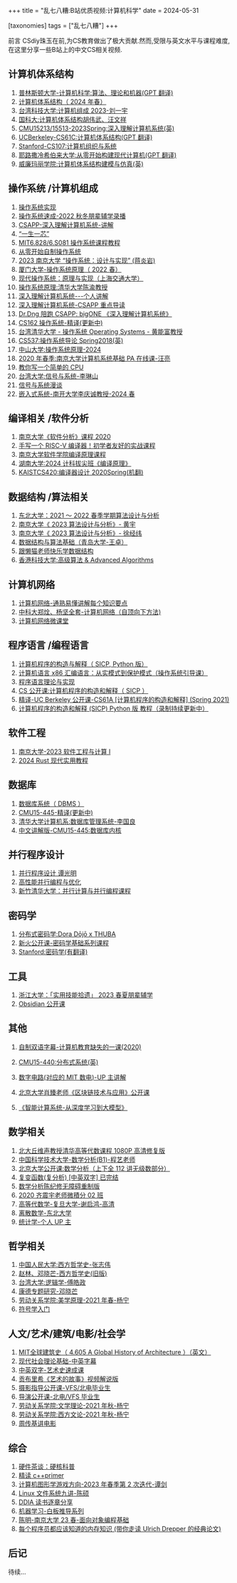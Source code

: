 +++
title = "乱七八糟:B站优质视频:计算机科学"
date = 2024-05-31

[taxonomies]
tags = ["乱七八糟"]
+++

前言 CSdiy珠玉在前,为CS教育做出了极大贡献.然而,受限与英文水平与课程难度,在这里分享一些B站上的中文CS相关视频.

<!-- more -->

## 计算机体系结构


1. [普林斯顿大学-计算机科学:算法、理论和机器(GPT 翻译)](https://www.bilibili.com/video/BV1Ct42177Y6/?spm_id_from=333.999.0.0&vd_source=cc4bfbaa0f8c6c363ff9afecce036d91)
2. [计算机体系结构（ 2024 年春）](https://www.bilibili.com/video/BV1bx421D7Xd/?spm_id_from=333.999.0.0&vd_source=cc4bfbaa0f8c6c363ff9afecce036d91)
3. [台湾科技大学:计算机组成 2023-刘一宇](https://www.bilibili.com/video/BV1VF4m1u7xi/?spm_id_from=333.999.0.0&vd_source=cc4bfbaa0f8c6c363ff9afecce036d91)
4. [国科大:计算机体系结构胡伟武、汪文祥](https://www.bilibili.com/video/BV1ZW4y1w7M6/?spm_id_from=333.999.0.0&vd_source=cc4bfbaa0f8c6c363ff9afecce036d91)
5. [CMU15213/15513-2023Spring:深入理解计算机系统(英)](https://www.bilibili.com/video/BV1aC4y1X7VF/?spm_id_from=333.999.0.0&vd_source=cc4bfbaa0f8c6c363ff9afecce036d91)
6. [UCBerkeley-CS61C:计算机体系结构(GPT 翻译)](https://www.bilibili.com/video/BV1964y1j7gk/?spm_id_from=333.999.0.0&vd_source=cc4bfbaa0f8c6c363ff9afecce036d91)
7. [Stanford-CS107:计算机组织与系统](https://www.bilibili.com/video/BV1ua4y1a72K/?spm_id_from=333.999.0.0&vd_source=cc4bfbaa0f8c6c363ff9afecce036d91)
8. [耶路撒冷希伯来大学:从零开始构建现代计算机(GPT 翻译)](https://www.bilibili.com/video/BV1Zp421y7Ex/?spm_id_from=333.999.0.0&vd_source=cc4bfbaa0f8c6c363ff9afecce036d91)
9. [威廉玛丽学院:计算机体系结构建模与仿真(英)](https://space.bilibili.com/91181150/channel/seriesdetail?sid=3700435&ctype=0)






## 操作系统 /计算机组成

1. [操作系统实现](https://space.bilibili.com/491131440/channel/collectiondetail?sid=146887)
2. [操作系统速成-2022 秋冬朋辈辅学录播](https://space.bilibili.com/18777618/channel/collectiondetail?sid=801384)
3. [CSAPP-深入理解计算机系统-讲解](https://space.bilibili.com/354767108/channel/collectiondetail?sid=373847)
4. [“一生一芯”](https://space.bilibili.com/2107852263/channel/collectiondetail?sid=690279)
5. [MIT6.828/6.S081 操作系统课程教程](https://space.bilibili.com/28086502/channel/collectiondetail?sid=674585)
6. [从零开始自制操作系统](https://space.bilibili.com/12995787/channel/collectiondetail?sid=196337)
7. [2023 南京大学 “操作系统：设计与实现” (蒋炎岩)](https://space.bilibili.com/202224425/channel/collectiondetail?sid=1116786)
8. [厦门大学-操作系统原理（ 2022 春）](https://space.bilibili.com/40333442/channel/collectiondetail?sid=444904&ctype=0)
9. [现代操作系统：原理与实现（上海交通大学）](https://www.bilibili.com/video/BV1B341117Ez?p=6)
10. [操作系统原理:清华大学陈渝教授](https://www.bilibili.com/video/BV1wv4y1S7xm/)
11. [深入理解计算机系统---个人讲解](https://space.bilibili.com/4564101/channel/series)
12. [深入理解计算机系统-CSAPP 重点导读](https://www.bilibili.com/video/BV1RK4y1R7Kf/)
13. [Dr.Dng 陪跑 CSAPP: bigONE 《深入理解计算机系统》](https://www.bilibili.com/video/BV1hf4y1P7qW/)
14. [CS162 操作系统-精译(更新中)](https://space.bilibili.com/31359187/channel/seriesdetail?sid=2310084)
15. [台湾清华大学 - 操作系统 Operating Systems - 黄能富教授](https://www.bilibili.com/video/BV1nb411K7DT/)
16. [CS537:操作系统导论 Spring2018(英)](https://www.bilibili.com/video/BV1i2421K7P1?p=2&vd_source=cc4bfbaa0f8c6c363ff9afecce036d91)
17. [中山大学:操作系统原理-2024](https://www.bilibili.com/video/BV1iy421q74x/?spm_id_from=333.999.0.0&vd_source=cc4bfbaa0f8c6c363ff9afecce036d91)
18. [2020 年春季:南京大学计算机系统基础 PA 在线课-汪亮](https://www.bilibili.com/video/BV1a7411w7tC/?spm_id_from=333.999.0.0&vd_source=cc4bfbaa0f8c6c363ff9afecce036d91)
19. [教你写一个简单的 CPU](https://www.bilibili.com/video/BV1pK4y1C7es/?spm_id_from=333.999.0.0&vd_source=cc4bfbaa0f8c6c363ff9afecce036d91)
20. [台湾大学:信号与系统-李琳山](https://www.bilibili.com/video/BV1194y157ku/?spm_id_from=333.999.0.0&vd_source=cc4bfbaa0f8c6c363ff9afecce036d91)
21. [信号与系统漫谈](https://www.bilibili.com/video/BV1mW421A7Wi/?spm_id_from=333.999.0.0&vd_source=cc4bfbaa0f8c6c363ff9afecce036d91)
22. [嵌入式系统-南开大学李庆诚教授-2024 春](https://www.bilibili.com/video/BV1iA4m137ML/?spm_id_from=333.999.0.0&vd_source=cc4bfbaa0f8c6c363ff9afecce036d91)

## 编译相关 /软件分析

1. [南京大学《软件分析》课程 2020](https://space.bilibili.com/2919428/channel/collectiondetail?sid=342930&ctype=0)
2. [手写一个 RISC-V 编译器！初学者友好的实战课程](https://space.bilibili.com/296494084/channel/collectiondetail?sid=571708)
3. [南京大学软件学院编译原理课程](https://space.bilibili.com/479141149/channel/collectiondetail?sid=837891)
4. [湖南大学:2024 计科拔尖班《编译原理》](https://www.bilibili.com/video/BV1FA4m1P7kn/?spm_id_from=333.999.0.0&vd_source=cc4bfbaa0f8c6c363ff9afecce036d91)
5. [KAISTCS420:编译器设计 2020Spring(机翻)](https://www.bilibili.com/video/BV1WC4y1k768/?spm_id_from=333.999.0.0&vd_source=cc4bfbaa0f8c6c363ff9afecce036d91)

## 数据结构 /算法相关

1. [东北大学：2021 ～ 2022 春季学期算法设计与分析](https://space.bilibili.com/33807373/channel/collectiondetail?sid=442054&ctype=0)
2. [南京大学《 2023 算法设计与分析》- 黄宇](https://space.bilibili.com/474662253/channel/collectiondetail?sid=1114093)
3. [南京大学《 2023 算法设计与分析》- 徐经纬](https://space.bilibili.com/390606417/channel/collectiondetail?sid=1120423)
4. [数据结构与算法基础（青岛大学-王卓）](https://www.bilibili.com/video/BV1nJ411V7bd/)
5. [跟懒猫老师快乐学数据结构](https://space.bilibili.com/26340287/channel/collectiondetail?sid=5221)
6. [香港科技大学:高级算法 & Advanced Algorithms](https://www.bilibili.com/video/BV12V4y1Z78b/?spm_id_from=333.999.0.0&vd_source=cc4bfbaa0f8c6c363ff9afecce036d91)

## 计算机网络

1. [计算机网络-通熟易懂讲解每个知识要点](https://space.bilibili.com/327247876/channel/collectiondetail?sid=60187)
2. [中科大郑烇、杨坚全套-计算机网络（自顶向下方法)](https://www.bilibili.com/video/BV1JV411t7ow/)
3. [计算机网络微课堂](https://www.bilibili.com/video/BV1c4411d7jb/)

## 程序语言 /编程语言

1. [计算机程序的构造与解释（ SICP, Python 版）](https://space.bilibili.com/283614758/channel/collectiondetail?sid=514109)
2. [计算机语言 x86 汇编语言：从实模式到保护模式（操作系统引导课）](https://www.bilibili.com/video/BV1xE411N74T/)
3. [程序语言理论与实现](https://space.bilibili.com/1453436642/video)
4. [CS 公开课:计算机程序的构造和解释（ SICP ）](https://www.bilibili.com/video/BV1Xx41117tr/)
5. [精译](https://www.bilibili.com/video/BV1v64y1Q78o?p=34)[-UC Berkeley 公开课-CS61A [计算机程序的构造和解释] (Spring 2021)](https://www.bilibili.com/video/BV1v64y1Q78o?p=34)
6. [计算机程序的构造和解释 (SICP) Python 版 教程（录制持续更新中）](https://www.bilibili.com/video/BV1hb4y1A71J?p=4&vd_source=cc4bfbaa0f8c6c363ff9afecce036d91)

## 软件工程

1. [南京大学-2023 软件工程与计算 I](https://space.bilibili.com/507030405/channel/seriesdetail?sid=1878983&ctype=0)
2. [2024 Rust 现代实用教程](https://www.bilibili.com/video/BV15y421h7j7/?spm_id_from=333.999.0.0&vd_source=cc4bfbaa0f8c6c363ff9afecce036d91)

## 数据库

1. [数据库系统（ DBMS ）](https://space.bilibili.com/87476569/channel/collectiondetail?sid=695667)
2. [CMU15-445-精译(更新中)](https://space.bilibili.com/31359187/channel/seriesdetail?sid=2310086)
3. [清华大学计算机系:数据库管理系统-李国良](https://www.bilibili.com/video/BV15u4y1Q71R/?spm_id_from=333.999.0.0&vd_source=cc4bfbaa0f8c6c363ff9afecce036d91)
4. [中文讲解版-CMU15-445:数据库内核](https://space.bilibili.com/23722270/channel/collectiondetail?sid=89600&spm_id_from=333.788.0.0)

## 并行程序设计

1. [并行程序设计 谭光明](https://www.bilibili.com/video/BV1XM4y1S7wy?p=5)
2. [高性能并行编程与优化](https://space.bilibili.com/263032155/channel/collectiondetail?sid=53025)
3. [新竹清华大学：并行计算与并行编程课程](https://www.bilibili.com/video/BV1Yt411W7td/)

## 密码学

1. [分布式密码学:Dora Dōjō x THUBA](https://space.bilibili.com/445312136/channel/collectiondetail?sid=988395&spm_id_from=333.788.0.0)
2. [新火公开课-密码学基础系列课程](https://www.bilibili.com/video/BV1WL411d7Zi/?spm_id_from=333.999.0.0&vd_source=cc4bfbaa0f8c6c363ff9afecce036d91)
3. [Stanford:密码学(有翻译)](https://www.bilibili.com/video/BV1Ht411w7Re/?spm_id_from=333.999.0.0&vd_source=cc4bfbaa0f8c6c363ff9afecce036d91)

## 工具

1. [浙江大学：「实用技能拾遗」 2023 春夏朋辈辅学](https://space.bilibili.com/171431343/channel/collectiondetail?sid=1213483)
2. [Obsidian 公开课](https://space.bilibili.com/443605967/channel/collectiondetail?sid=266172)

## 其他
1. [自制双语字幕-计算机教育缺失的一课(2020)](https://www.bilibili.com/video/BV1xa4y1g7sZ/?spm_id_from=333.999.0.0&vd_source=cc4bfbaa0f8c6c363ff9afecce036d91)

2. [CMU15-440:分布式系统(英)](https://www.bilibili.com/video/BV1SF4m1u7SU?p=27&vd_source=cc4bfbaa0f8c6c363ff9afecce036d91)

3. [数字电路(对应的 MIT 数电)-UP 主讲解](https://www.bilibili.com/video/BV1Hz4y1c7EZ/?spm_id_from=333.999.0.0&vd_source=cc4bfbaa0f8c6c363ff9afecce036d91)
4. [北京大学肖臻老师《区块链技术与应用》公开课](https://www.bilibili.com/video/BV1Vt411X7JF/?spm_id_from=333.999.0.0&vd_source=cc4bfbaa0f8c6c363ff9afecce036d91)
5. [《智能计算系统-从深度学习到大模型》](https://space.bilibili.com/494117284/channel/series)

## 数学相关

1. [北大丘维声教授清华高等代数课程 1080P 高清修复版](https://www.bilibili.com/video/BV1jR4y1M78W/?spm_id_from=333.999.0.0&vd_source=cc4bfbaa0f8c6c363ff9afecce036d91)
2. [中国科学技术大学-数学分析(B1)-程艺老师](https://www.bilibili.com/video/BV1Nr4y1U7qC/?spm_id_from=333.999.0.0&vd_source=cc4bfbaa0f8c6c363ff9afecce036d91)
3. [北京大学公开课:数学分析（上下全 112 讲无级数部分）](https://www.bilibili.com/video/BV1T5411P7wi/?spm_id_from=333.999.0.0&vd_source=cc4bfbaa0f8c6c363ff9afecce036d91)
4. [复变函数(复分析) [中英双字] 已完结](https://www.bilibili.com/video/BV1bi4y1K7vn/?spm_id_from=333.999.0.0&vd_source=cc4bfbaa0f8c6c363ff9afecce036d91)
5. [数学分析陈纪修无障碍重制版](https://www.bilibili.com/video/BV1sX4y1Y7jH/?spm_id_from=333.999.0.0&vd_source=cc4bfbaa0f8c6c363ff9afecce036d91)
6. [2020 齐震宇老师微積分 02 班](https://www.bilibili.com/video/BV1fK411K7MA/?spm_id_from=333.999.0.0&vd_source=cc4bfbaa0f8c6c363ff9afecce036d91)
7. [高等代数学-复旦大学-谢启鸿-高清](https://www.bilibili.com/video/BV1mJ411r7ZB/?spm_id_from=333.999.0.0&vd_source=cc4bfbaa0f8c6c363ff9afecce036d91)
8. [离散数学-东北大学](https://www.bilibili.com/video/BV1d7411v7zu/?spm_id_from=333.999.0.0&vd_source=cc4bfbaa0f8c6c363ff9afecce036d91)
9. [统计学-个人 UP 主](https://space.bilibili.com/610062295/channel/seriesdetail?sid=2558242&ctype=0)

## 哲学相关

1. [中国人民大学:西方哲学史-张志伟](https://www.bilibili.com/video/BV1y64y1r7Mt/?spm_id_from=333.337.search-card.all.click&vd_source=cc4bfbaa0f8c6c363ff9afecce036d91)
2. [赵林、邓晓芒-西方哲学史(旧版)](https://www.bilibili.com/video/BV1hp4y1p7ye/?spm_id_from=333.999.0.0&vd_source=cc4bfbaa0f8c6c363ff9afecce036d91)
3. [台湾大学:逻辑学-傅皓政](https://www.bilibili.com/video/BV19u4y1s7ug/?spm_id_from=333.999.0.0&vd_source=cc4bfbaa0f8c6c363ff9afecce036d91)
4. [康德专题研究-邓晓芒](https://www.bilibili.com/video/BV1tt411h7TT/?spm_id_from=333.999.0.0&vd_source=cc4bfbaa0f8c6c363ff9afecce036d91)
5. [劳动关系学院:美学原理-2021 年春-杨宁](https://www.bilibili.com/video/BV1P54y1G7EW/?spm_id_from=333.999.0.0&vd_source=cc4bfbaa0f8c6c363ff9afecce036d91)
6. [符号学入门](https://www.bilibili.com/video/BV1aZ4y167bp/?spm_id_from=333.999.0.0&vd_source=cc4bfbaa0f8c6c363ff9afecce036d91)

## 人文/艺术/建筑/电影/社会学

1. [ MIT全球建筑史（ 4.605 A Global History of Architecture ）（英文）](https://www.bilibili.com/video/BV1D7411D7h4/?spm_id_from=333.999.0.0&vd_source=cc4bfbaa0f8c6c363ff9afecce036d91)
2. [现代社会理论基础-中英字幕](https://www.bilibili.com/video/BV1FL4y1e7nt/?spm_id_from=333.999.0.0&vd_source=cc4bfbaa0f8c6c363ff9afecce036d91)
3. [中英双字-艺术史速成课](https://www.bilibili.com/video/BV1Ti42117sw/?spm_id_from=333.999.0.0&vd_source=cc4bfbaa0f8c6c363ff9afecce036d91)
4. [贡布里希《艺术的故事》视频解说版](https://space.bilibili.com/477533700/channel/collectiondetail?sid=1737877&spm_id_from=333.788.0.0)
5. [摄影指导公开课-VFS/北电毕业生](https://space.bilibili.com/386246830/channel/collectiondetail?sid=1837138&spm_id_from=333.788.0.0)
6. [导演公开课-北电/VFS 毕业生](https://space.bilibili.com/386246830/channel/collectiondetail?sid=1871554)
7. [劳动关系学院:文学理论-2021 年秋-杨宁](https://www.bilibili.com/video/BV1EG4y187wq/?spm_id_from=333.999.0.0&vd_source=cc4bfbaa0f8c6c363ff9afecce036d91)
8. [劳动关系学院:西方文论-2021 年秋-杨宁](https://www.bilibili.com/video/BV1sR4y1W77y/?spm_id_from=333.999.0.0&vd_source=cc4bfbaa0f8c6c363ff9afecce036d91)
9. [周传基讲电影](https://www.bilibili.com/video/BV1as411M7DG/?spm_id_from=333.999.0.0)

## 综合

1. [硬件茶谈：硬核科普](https://space.bilibili.com/14871346/channel/collectiondetail?sid=550815)
2. [精读 c++primer](https://space.bilibili.com/479038960/channel/collectiondetail?sid=997541)
3. [计算机图形学游戏方向-2023 年春季第 2 次迭代-谭剑](https://space.bilibili.com/1268065381/channel/collectiondetail?sid=1163347)
4. [Linux 文件系统九讲-陈硕](https://space.bilibili.com/1356949475/channel/collectiondetail?sid=1211802)
5. [DDIA 读书逐章分享](https://space.bilibili.com/30933812/channel/collectiondetail?sid=240551)
6. [机器学习-白板推导系列](https://www.bilibili.com/video/BV1aE411o7qd/)
7. [陈明-南京大学 23 春-面向对象编程基础](https://space.bilibili.com/395471891/channel/collectiondetail?sid=1213523)
8. [每个程序员都应该知道的内存知识 (带你走读 Ulrich Drepper 的经典论文)](https://www.bilibili.com/video/BV1Xy4y1b7SK/)

## 后记
待续...